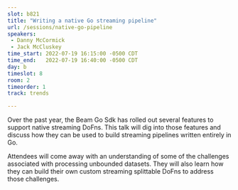 ```yaml
---
slot: b821
title: "Writing a native Go streaming pipeline"
url: /sessions/native-go-pipeline
speakers:
 - Danny McCormick
 - Jack McCluskey
time_start: 2022-07-19 16:15:00 -0500 CDT
time_end:   2022-07-19 16:40:00 -0500 CDT
day: b
timeslot: 8
room: 2
timeorder: 1
track: trends

---
```


Over the past year, the Beam Go Sdk has rolled out several features to support native streaming DoFns. This talk will dig into those features and discuss how they can be used to build streaming pipelines written entirely in Go.

Attendees will come away with an understanding of some of the challenges associated with processing unbounded datasets. They will also learn how they can build their own custom streaming splittable DoFns to address those challenges.